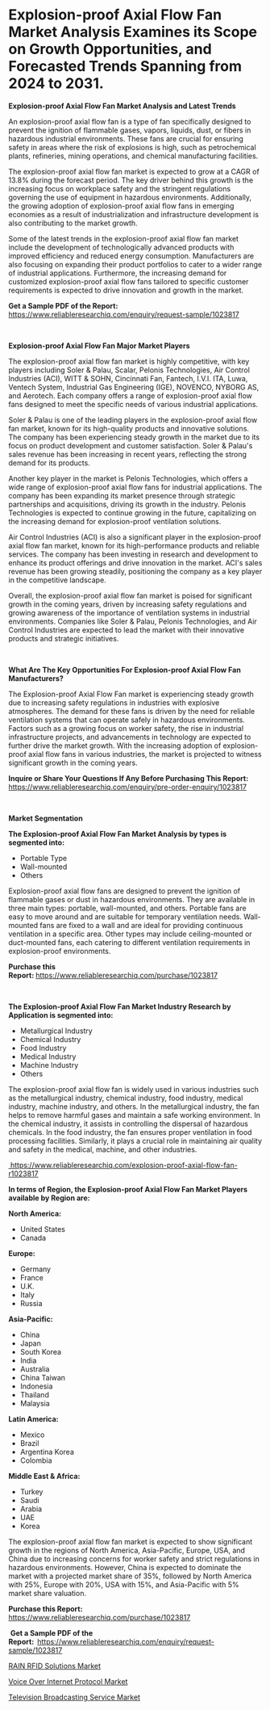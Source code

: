 <p><h1>Explosion-proof Axial Flow Fan Market Analysis Examines its Scope on Growth Opportunities, and Forecasted Trends Spanning from 2024 to 2031.</h1></p><p><strong>Explosion-proof Axial Flow Fan Market Analysis and Latest Trends</strong></p>
<p><p>An explosion-proof axial flow fan is a type of fan specifically designed to prevent the ignition of flammable gases, vapors, liquids, dust, or fibers in hazardous industrial environments. These fans are crucial for ensuring safety in areas where the risk of explosions is high, such as petrochemical plants, refineries, mining operations, and chemical manufacturing facilities.</p><p>The explosion-proof axial flow fan market is expected to grow at a CAGR of 13.8% during the forecast period. The key driver behind this growth is the increasing focus on workplace safety and the stringent regulations governing the use of equipment in hazardous environments. Additionally, the growing adoption of explosion-proof axial flow fans in emerging economies as a result of industrialization and infrastructure development is also contributing to the market growth.</p><p>Some of the latest trends in the explosion-proof axial flow fan market include the development of technologically advanced products with improved efficiency and reduced energy consumption. Manufacturers are also focusing on expanding their product portfolios to cater to a wider range of industrial applications. Furthermore, the increasing demand for customized explosion-proof axial flow fans tailored to specific customer requirements is expected to drive innovation and growth in the market.</p></p>
<p><strong>Get a Sample PDF of the Report:&nbsp;</strong> <a href="https://www.reliableresearchiq.com/enquiry/request-sample/1023817">https://www.reliableresearchiq.com/enquiry/request-sample/1023817</a></p>
<p>&nbsp;</p>
<p><strong>Explosion-proof Axial Flow Fan Major Market Players</strong></p>
<p><p>The explosion-proof axial flow fan market is highly competitive, with key players including Soler & Palau, Scalar, Pelonis Technologies, Air Control Industries (ACI), WITT & SOHN, Cincinnati Fan, Fantech, I.V.I. ITA, Luwa, Ventech System, Industrial Gas Engineering (IGE), NOVENCO, NYBORG AS, and Aerotech. Each company offers a range of explosion-proof axial flow fans designed to meet the specific needs of various industrial applications.</p><p>Soler & Palau is one of the leading players in the explosion-proof axial flow fan market, known for its high-quality products and innovative solutions. The company has been experiencing steady growth in the market due to its focus on product development and customer satisfaction. Soler & Palau's sales revenue has been increasing in recent years, reflecting the strong demand for its products.</p><p>Another key player in the market is Pelonis Technologies, which offers a wide range of explosion-proof axial flow fans for industrial applications. The company has been expanding its market presence through strategic partnerships and acquisitions, driving its growth in the industry. Pelonis Technologies is expected to continue growing in the future, capitalizing on the increasing demand for explosion-proof ventilation solutions.</p><p>Air Control Industries (ACI) is also a significant player in the explosion-proof axial flow fan market, known for its high-performance products and reliable services. The company has been investing in research and development to enhance its product offerings and drive innovation in the market. ACI's sales revenue has been growing steadily, positioning the company as a key player in the competitive landscape.</p><p>Overall, the explosion-proof axial flow fan market is poised for significant growth in the coming years, driven by increasing safety regulations and growing awareness of the importance of ventilation systems in industrial environments. Companies like Soler & Palau, Pelonis Technologies, and Air Control Industries are expected to lead the market with their innovative products and strategic initiatives.</p></p>
<p>&nbsp;</p>
<p><strong>What Are The Key Opportunities For Explosion-proof Axial Flow Fan Manufacturers?</strong></p>
<p><p>The Explosion-proof Axial Flow Fan market is experiencing steady growth due to increasing safety regulations in industries with explosive atmospheres. The demand for these fans is driven by the need for reliable ventilation systems that can operate safely in hazardous environments. Factors such as a growing focus on worker safety, the rise in industrial infrastructure projects, and advancements in technology are expected to further drive the market growth. With the increasing adoption of explosion-proof axial flow fans in various industries, the market is projected to witness significant growth in the coming years.</p></p>
<p><strong>Inquire or Share Your Questions If Any Before Purchasing This Report:</strong> <a href="https://www.reliableresearchiq.com/enquiry/pre-order-enquiry/1023817">https://www.reliableresearchiq.com/enquiry/pre-order-enquiry/1023817</a></p>
<p>&nbsp;</p>
<p><strong>Market Segmentation</strong></p>
<p><strong>The Explosion-proof Axial Flow Fan Market Analysis by types is segmented into:</strong></p>
<p><ul><li>Portable Type</li><li>Wall-mounted</li><li>Others</li></ul></p>
<p><p>Explosion-proof axial flow fans are designed to prevent the ignition of flammable gases or dust in hazardous environments. They are available in three main types: portable, wall-mounted, and others. Portable fans are easy to move around and are suitable for temporary ventilation needs. Wall-mounted fans are fixed to a wall and are ideal for providing continuous ventilation in a specific area. Other types may include ceiling-mounted or duct-mounted fans, each catering to different ventilation requirements in explosion-proof environments.</p></p>
<p><strong>Purchase this Report:&nbsp;</strong><a href="https://www.reliableresearchiq.com/purchase/1023817">https://www.reliableresearchiq.com/purchase/1023817</a></p>
<p>&nbsp;</p>
<p><strong>The Explosion-proof Axial Flow Fan Market Industry Research by Application is segmented into:</strong></p>
<p><ul><li>Metallurgical Industry</li><li>Chemical Industry</li><li>Food Industry</li><li>Medical Industry</li><li>Machine Industry</li><li>Others</li></ul></p>
<p><p>The explosion-proof axial flow fan is widely used in various industries such as the metallurgical industry, chemical industry, food industry, medical industry, machine industry, and others. In the metallurgical industry, the fan helps to remove harmful gases and maintain a safe working environment. In the chemical industry, it assists in controlling the dispersal of hazardous chemicals. In the food industry, the fan ensures proper ventilation in food processing facilities. Similarly, it plays a crucial role in maintaining air quality and safety in the medical, machine, and other industries.</p></p>
<p><a href="https://www.reliableresearchiq.com/explosion-proof-axial-flow-fan-r1023817">&nbsp;https://www.reliableresearchiq.com/explosion-proof-axial-flow-fan-r1023817</a></p>
<p><strong>In terms of Region, the Explosion-proof Axial Flow Fan Market Players available by Region are:</strong></p>
<p>
    <p> <strong> North America: </strong>
        <ul>
            <li>United States</li>
            <li>Canada</li>
        </ul>
        </p> 
    <p> <strong> Europe: </strong>
        <ul>
            <li>Germany</li>
            <li>France</li>
            <li>U.K.</li>
            <li>Italy</li>
            <li>Russia</li>
        </ul>
        </p> 
    <p> <strong> Asia-Pacific: </strong>
        <ul>
            <li>China</li>
            <li>Japan</li>
            <li>South Korea</li>
            <li>India</li>
            <li>Australia</li>
            <li>China Taiwan</li>
            <li>Indonesia</li>
            <li>Thailand</li>
            <li>Malaysia</li>
        </ul>
        </p> 
    <p> <strong> Latin America: </strong>
        <ul>
            <li>Mexico</li>
            <li>Brazil</li>
            <li>Argentina Korea</li>
            <li>Colombia</li>
        </ul>
        </p> 
    <p> <strong> Middle East & Africa: </strong>
        <ul>
            <li>Turkey</li>
            <li>Saudi</li>
            <li>Arabia</li>
            <li>UAE</li>
            <li>Korea</li>
        </ul>
    </p>
    </p>
<p><p>The explosion-proof axial flow fan market is expected to show significant growth in the regions of North America, Asia-Pacific, Europe, USA, and China due to increasing concerns for worker safety and strict regulations in hazardous environments. However, China is expected to dominate the market with a projected market share of 35%, followed by North America with 25%, Europe with 20%, USA with 15%, and Asia-Pacific with 5% market share valuation.</p></p>
<p><strong>Purchase this Report: </strong><a href="https://www.reliableresearchiq.com/purchase/1023817">https://www.reliableresearchiq.com/purchase/1023817</a></p>
<p>&nbsp;<strong>Get a Sample PDF of the Report:&nbsp;&nbsp;</strong><a href="https://www.reliableresearchiq.com/enquiry/request-sample/1023817">https://www.reliableresearchiq.com/enquiry/request-sample/1023817</a></p>
<p><strong></strong></p>
<p><p><a href="https://github.com/valeriecruz651/Market-Research-Report-List-1/blob/main/rain-rfid-solutions-market.md">RAIN RFID Solutions Market</a></p><p><a href="https://github.com/fernandomillshz/Market-Research-Report-List-1/blob/main/voice-over-internet-protocol-market.md">Voice Over Internet Protocol Market</a></p><p><a href="https://github.com/heatherogden68774/Market-Research-Report-List-1/blob/main/television-broadcasting-service-market.md">Television Broadcasting Service Market</a></p></p>